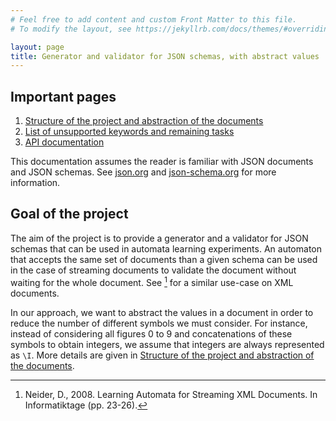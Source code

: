 ```yaml
---
# Feel free to add content and custom Front Matter to this file.
# To modify the layout, see https://jekyllrb.com/docs/themes/#overriding-theme-defaults

layout: page
title: Generator and validator for JSON schemas, with abstract values
---
```


## Important pages
  1. [Structure of the project and abstraction of the documents](structure.html)
  2. [List of unsupported keywords and remaining tasks](todos.html)
  3. [API documentation](api/apidocs/index.html)

This documentation assumes the reader is familiar with JSON documents and JSON schemas.
See [json.org] and [json-schema.org] for more information.

## Goal of the project
The aim of the project is to provide a generator and a validator for JSON schemas that can be used in automata learning experiments.
An automaton that accepts the same set of documents than a given schema can be used in the case of streaming documents to validate the document without waiting for the whole document.
See [^1] for a similar use-case on XML documents.

In our approach, we want to abstract the values in a document in order to reduce the number of different symbols we must consider.
For instance, instead of considering all figures 0 to 9 and concatenations of these symbols to obtain integers, we assume that integers are always represented as `\I`.
More details are given in [Structure of the project and abstraction of the documents](structure.html).

[json.org]: https://www.json.org/json-en.html
[json-schema.org]: https://json-schema.org/
[^1]: Neider, D., 2008. Learning Automata for Streaming XML Documents. In Informatiktage (pp. 23-26).